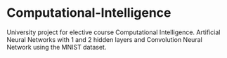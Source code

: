 # Computational-Intelligence
University project for elective course Computational Intelligence.
Artificial Neural Networks with 1 and 2 hidden layers and Convolution Neural Network using the MNIST dataset.
